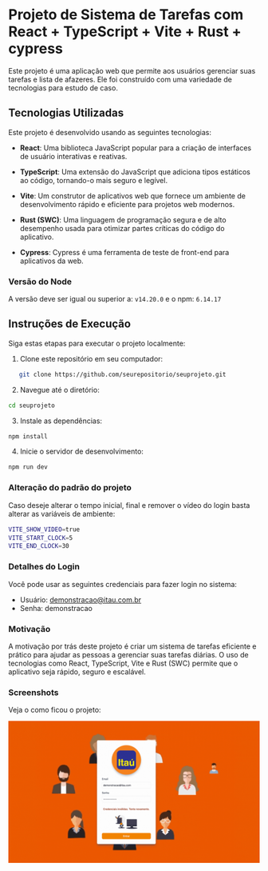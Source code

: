 # Projeto de Sistema de Tarefas com React + TypeScript + Vite + Rust + cypress

Este projeto é uma aplicação web que permite aos usuários gerenciar suas tarefas e lista de afazeres. Ele foi construído com uma variedade de tecnologias para estudo de caso.

## Tecnologias Utilizadas

Este projeto é desenvolvido usando as seguintes tecnologias:

- **React**: Uma biblioteca JavaScript popular para a criação de interfaces de usuário interativas e reativas.

- **TypeScript**: Uma extensão do JavaScript que adiciona tipos estáticos ao código, tornando-o mais seguro e legível.

- **Vite**: Um construtor de aplicativos web que fornece um ambiente de desenvolvimento rápido e eficiente para projetos web modernos.

- **Rust (SWC)**: Uma linguagem de programação segura e de alto desempenho usada para otimizar partes críticas do código do aplicativo.

- **Cypress**: Cypress é uma ferramenta de teste de front-end para aplicativos da web. 

### Versão do Node

A versão deve ser igual ou superior a: `v14.20.0` e o npm: `6.14.17`

## Instruções de Execução

Siga estas etapas para executar o projeto localmente:

1. Clone este repositório em seu computador:

```bash
   git clone https://github.com/seurepositorio/seuprojeto.git
```

2. Navegue até o diretório:

```bash
cd seuprojeto
```

3. Instale as dependências:

```bash
npm install
```

4. Inicie o servidor de desenvolvimento:

```bash
npm run dev
```

### Alteração do padrão do projeto

Caso deseje alterar o tempo inicial, final e remover o vídeo do login basta alterar as variáveis de ambiente:

```bash
VITE_SHOW_VIDEO=true
VITE_START_CLOCK=5
VITE_END_CLOCK=30
```

### Detalhes do Login

Você pode usar as seguintes credenciais para fazer login no sistema:

 - Usuário: demonstracao@itau.com.br
 - Senha: demonstracao

### Motivação
A motivação por trás deste projeto é criar um sistema de tarefas eficiente e prático para ajudar as pessoas a gerenciar suas tarefas diárias. O uso de tecnologias como React, TypeScript, Vite e Rust (SWC) permite que o aplicativo seja rápido, seguro e escalável.

### Screenshots

Veja o como ficou o projeto:

![Projeto](./public/projeto.gif)
